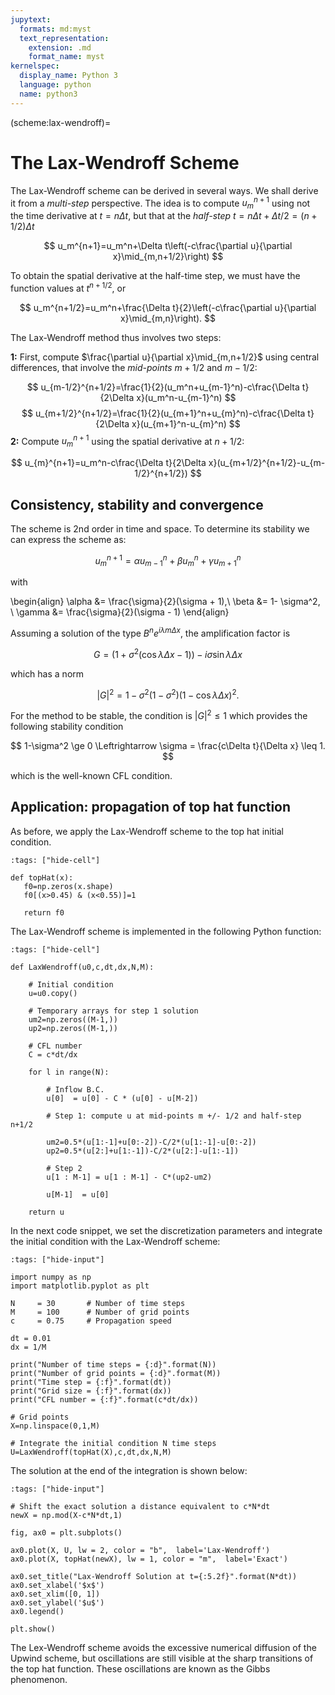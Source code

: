 ```yaml
---
jupytext:
  formats: md:myst
  text_representation:
    extension: .md
    format_name: myst
kernelspec:
  display_name: Python 3
  language: python
  name: python3
---
```

(scheme:lax-wendroff)=
# The Lax-Wendroff Scheme

The Lax-Wendroff scheme can be derived in several ways. We shall derive it from a *multi-step* perspective. The idea is to compute $u_m^{n+1}$ using not the time derivative at $t=n\Delta t$, but that at the *half-step* $t=n\Delta t + \Delta t/2=(n+1/2)\Delta t$

$$
	u_m^{n+1}=u_m^n+\Delta t\left(-c\frac{\partial u}{\partial x}\mid_{m,n+1/2}\right)
$$

To obtain the spatial derivative at the half-time step, we must have the function values at $t^{n+1/2}$, or

$$
	u_m^{n+1/2}=u_m^n+\frac{\Delta t}{2}\left(-c\frac{\partial u}{\partial x}\mid_{m,n}\right).
$$

The Lax-Wendroff method thus involves two steps:

 **1:** First, compute $\frac{\partial u}{\partial x}\mid_{m,n+1/2}$ using central differences, that involve the *mid-points* $m+1/2$ and $m-1/2$:

$$
	u_{m-1/2}^{n+1/2}=\frac{1}{2}(u_m^n+u_{m-1}^n)-c\frac{\Delta t}{2\Delta x}(u_m^n-u_{m-1}^n)
$$
$$
	u_{m+1/2}^{n+1/2}=\frac{1}{2}(u_{m+1}^n+u_{m}^n)-c\frac{\Delta t}{2\Delta x}(u_{m+1}^n-u_{m}^n)
$$
 **2:** Compute $u_m^{n+1}$ using the spatial derivative at $n+1/2$:

$$
	u_{m}^{n+1}=u_m^n-c\frac{\Delta t}{2\Delta x}(u_{m+1/2}^{n+1/2}-u_{m-1/2}^{n+1/2})
$$

## Consistency, stability and convergence

The scheme is 2nd order in time and space. To determine its stability we can express the scheme as:

$$
	u_m^{n+1} = \alpha u_{m-1}^n + \beta u_m^n + \gamma u_{m+1}^n
$$

with 

\begin{align}
	\alpha &= \frac{\sigma}{2}(\sigma + 1),\\
	\beta &= 1- \sigma^2, \\
	\gamma &= \frac{\sigma}{2}(\sigma - 1)
\end{align}

Assuming a solution of the type $B^n e^{i\lambda m \Delta x}$, the amplification factor is 

$$
	G=(1+\sigma^2(\cos \lambda \Delta x - 1)) - i\sigma \sin \lambda \Delta x
$$

which has a norm 

$$
	|G|^2 = 1-\sigma^2(1-\sigma^2)(1 - \cos \lambda \Delta x)^2.
$$

For the method to be stable, the condition is $|G|^2 \leq 1$ which provides the following stability condition

$$
	1-\sigma^2 \ge 0 \Leftrightarrow \sigma = \frac{c\Delta t}{\Delta x} \leq 1.
$$

which is the well-known CFL condition.

## Application: propagation of top hat function

As before, we apply the Lax-Wendroff scheme to the top hat initial condition.

```{code-cell} ipython3
:tags: ["hide-cell"]

def topHat(x):
   f0=np.zeros(x.shape)
   f0[(x>0.45) & (x<0.55)]=1

   return f0
```

The Lax-Wendroff scheme is implemented in the following Python function:

```{code-cell} ipython3
:tags: ["hide-cell"]

def LaxWendroff(u0,c,dt,dx,N,M):
    
    # Initial condition
    u=u0.copy()
    
    # Temporary arrays for step 1 solution
    um2=np.zeros((M-1,))
    up2=np.zeros((M-1,))

    # CFL number
    C = c*dt/dx
    
    for l in range(N):
        
        # Inflow B.C.
        u[0]  = u[0] - C * (u[0] - u[M-2])
        
        # Step 1: compute u at mid-points m +/- 1/2 and half-step n+1/2
        
        um2=0.5*(u[1:-1]+u[0:-2])-C/2*(u[1:-1]-u[0:-2])
        up2=0.5*(u[2:]+u[1:-1])-C/2*(u[2:]-u[1:-1])
        
        # Step 2
        u[1 : M-1] = u[1 : M-1] - C*(up2-um2)
        
        u[M-1]  = u[0]
    
    return u
```

In the next code snippet, we set the discretization parameters and integrate the initial condition with the Lax-Wendroff scheme:

```{code-cell} ipython3
:tags: ["hide-input"]

import numpy as np
import matplotlib.pyplot as plt

N     = 30       # Number of time steps
M     = 100      # Number of grid points
c     = 0.75     # Propagation speed

dt = 0.01
dx = 1/M

print("Number of time steps = {:d}".format(N))
print("Number of grid points = {:d}".format(M))
print("Time step = {:f}".format(dt))
print("Grid size = {:f}".format(dx))
print("CFL number = {:f}".format(c*dt/dx))

# Grid points
X=np.linspace(0,1,M)

# Integrate the initial condition N time steps
U=LaxWendroff(topHat(X),c,dt,dx,N,M)

```

The solution at the end of the integration is shown below:

```{code-cell} ipython3
:tags: ["hide-input"]

# Shift the exact solution a distance equivalent to c*N*dt
newX = np.mod(X-c*N*dt,1)

fig, ax0 = plt.subplots()

ax0.plot(X, U, lw = 2, color = "b",  label='Lax-Wendroff')
ax0.plot(X, topHat(newX), lw = 1, color = "m",  label='Exact')

ax0.set_title("Lax-Wendroff Solution at t={:5.2f}".format(N*dt))
ax0.set_xlabel('$x$')
ax0.set_xlim([0, 1])
ax0.set_ylabel('$u$')
ax0.legend()

plt.show()

```
The Lex-Wendroff scheme avoids the excessive numerical diffusion of the Upwind scheme, but oscillations are still visible at the sharp transitions of the top hat function. These oscillations are known as the Gibbs phenomenon.

